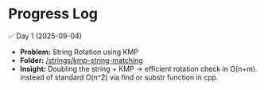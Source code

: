 # Progress Log

✅ Day 1 (2025-09-04)  
- **Problem:** String Rotation using KMP  
- **Folder:** [/strings/kmp-string-matching](./strings/kmp-string-matching)  
- **Insight:** Doubling the string + KMP → efficient rotation check in O(n+m).  instead of standard O(n^2) via find or substr function in cpp.

